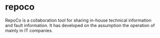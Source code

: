 # repoco
RepoCo is a collaboration tool for sharing in-house technical information and fault information. It has developed on the assumption the operation of mainly in IT companies.
